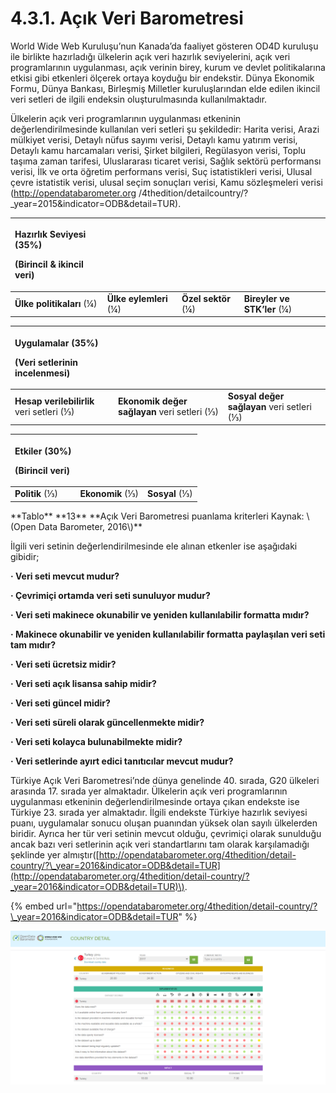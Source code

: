# 4.3.1. Açık Veri Barometresi

World Wide Web Kuruluşu’nun Kanada’da faaliyet gösteren OD4D kuruluşu ile birlikte hazırladığı ülkelerin açık veri hazırlık seviyelerini, açık veri programlarının uygulanması, açık verinin birey, kurum ve devlet politikalarına etkisi gibi etkenleri ölçerek ortaya koyduğu bir endekstir. Dünya Ekonomik Formu, Dünya Bankası, Birleşmiş Milletler kuruluşlarından elde edilen ikincil veri setleri de ilgili endeksin oluşturulmasında kullanılmaktadır.

Ülkelerin açık veri programlarının uygulanması etkeninin değerlendirilmesinde kullanılan veri setleri şu şekildedir: Harita verisi, Arazi mülkiyet verisi, Detaylı nüfus sayımı verisi, Detaylı kamu yatırım verisi, Detaylı kamu harcamaları verisi, Şirket bilgileri, Regülasyon verisi, Toplu taşıma zaman tarifesi, Uluslararası ticaret verisi, Sağlık sektörü performansı verisi, İlk ve orta öğretim performans verisi, Suç istatistikleri verisi, Ulusal çevre istatistik verisi, ulusal seçim sonuçları verisi, Kamu sözleşmeleri verisi \(http://opendatabarometer.org /4thedition/detailcountry/?\_year=2015&indicator=ODB&detail=TUR\).

<table>
  <thead>
    <tr>
      <th style="text-align:left">
        <p><b>Haz&#x131;rl&#x131;k Seviyesi</b> (35%)</p>
        <p>(Birincil &amp; ikincil veri)</p>
      </th>
      <th style="text-align:left"></th>
      <th style="text-align:left"></th>
      <th style="text-align:left"></th>
    </tr>
  </thead>
  <tbody>
    <tr>
      <td style="text-align:left"><b>&#xDC;lke politikalar&#x131;</b> (&#xBC;)</td>
      <td style="text-align:left"><b>&#xDC;lke eylemleri</b> (&#xBC;)</td>
      <td style="text-align:left"><b>&#xD6;zel sekt&#xF6;r</b> (&#xBC;)</td>
      <td style="text-align:left"><b>Bireyler ve STK&#x2019;ler</b> (&#xBC;)</td>
    </tr>
  </tbody>
</table><table>
  <thead>
    <tr>
      <th style="text-align:left">
        <p><b>Uygulamalar</b> (35%)</p>
        <p>(Veri setlerinin incelenmesi)</p>
      </th>
      <th style="text-align:left"></th>
      <th style="text-align:left"></th>
    </tr>
  </thead>
  <tbody>
    <tr>
      <td style="text-align:left"><b>Hesap verilebilirlik</b> veri setleri (&#x2153;)</td>
      <td style="text-align:left"><b>Ekonomik de&#x11F;er sa&#x11F;layan</b> veri setleri (&#x2153;)</td>
      <td
      style="text-align:left"><b>Sosyal de&#x11F;er sa&#x11F;layan</b> veri setleri (&#x2153;)</td>
    </tr>
  </tbody>
</table><table>
  <thead>
    <tr>
      <th style="text-align:left">
        <p><b>Etkiler</b> (30%)</p>
        <p>(Birincil veri)</p>
      </th>
      <th style="text-align:left"></th>
      <th style="text-align:left"></th>
    </tr>
  </thead>
  <tbody>
    <tr>
      <td style="text-align:left"><b>Politik</b> (&#x2153;)</td>
      <td style="text-align:left"><b>Ekonomik</b> (&#x2153;)</td>
      <td style="text-align:left"><b>Sosyal</b> (&#x2153;)</td>
    </tr>
  </tbody>
</table>**Tablo** **13** **Açık Veri Barometresi puanlama kriterleri Kaynak: \(Open Data Barometer, 2016\)**

İlgili veri setinin değerlendirilmesinde ele alınan etkenler ise aşağıdaki gibidir;

**·         Veri seti mevcut mudur?**

**·         Çevrimiçi ortamda veri seti sunuluyor mudur?**                   

**·         Veri seti makinece okunabilir ve yeniden kullanılabilir formatta mıdır?**

**·         Makinece okunabilir ve yeniden kullanılabilir formatta paylaşılan veri seti tam mıdır?**

**·         Veri seti ücretsiz midir?**                               

**·         Veri seti açık lisansa sahip midir?**                                       

**·         Veri seti güncel midir?**                                                         

**·         Veri seti süreli olarak güncellenmekte midir?**         

**·         Veri seti kolayca bulunabilmekte midir?**

**·         Veri setlerinde ayırt edici tanıtıcılar mevcut mudur?**

Türkiye Açık Veri Barometresi’nde dünya genelinde 40. sırada, G20 ülkeleri arasında 17. sırada yer almaktadır. Ülkelerin açık veri programlarının uygulanması etkeninin değerlendirilmesinde ortaya çıkan endekste ise Türkiye 23. sırada yer almaktadır. İlgili endekste Türkiye hazırlık seviyesi puanı, uygulamalar sonucu oluşan puanından yüksek olan sayılı ülkelerden biridir. Ayrıca her tür veri setinin mevcut olduğu, çevrimiçi olarak sunulduğu ancak bazı veri setlerinin açık veri standartlarını tam olarak karşılamadığı şeklinde yer almıştır\([http://opendatabarometer.org/4thedition/detail-country/?\_year=2016&indicator=ODB&detail=TUR](http://opendatabarometer.org/4thedition/detail-country/?_year=2016&indicator=ODB&detail=TUR)\).

{% embed url="https://opendatabarometer.org/4thedition/detail-country/?\_year=2016&indicator=ODB&detail=TUR" %}

![](../../.gitbook/assets/image%20%289%29.png)

